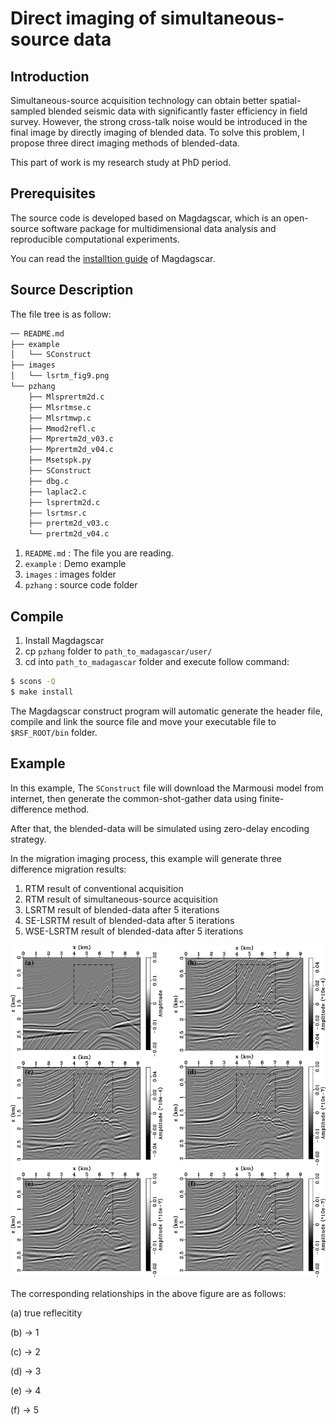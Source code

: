 # Direct imaging of simultaneous-source data

## Introduction

Simultaneous-source acquisition technology can obtain better spatial-sampled blended seismic data with significantly faster efficiency in field survey. However, the strong cross-talk noise would be introduced in the final image by directly imaging of blended data. To solve this problem, I propose three direct imaging methods of blended-data.

This part of work is my research study at PhD period.

## Prerequisites

The source code is developed based on Magdagscar, which is an open-source software package for multidimensional data analysis and reproducible computational experiments.

You can read the [installtion guide](http://www.ahay.org/wiki/Installation) of Magdagscar.

## Source Description

The file tree is as follow:

```bash
── README.md
├── example
│   └── SConstruct
├── images
│   └── lsrtm_fig9.png
└── pzhang
    ├── Mlsprertm2d.c
    ├── Mlsrtmse.c
    ├── Mlsrtmwp.c
    ├── Mmod2refl.c
    ├── Mprertm2d_v03.c
    ├── Mprertm2d_v04.c
    ├── Msetspk.py
    ├── SConstruct
    ├── dbg.c
    ├── laplac2.c
    ├── lsprertm2d.c
    ├── lsrtmsr.c
    ├── prertm2d_v03.c
    └── prertm2d_v04.c
```

1. `README.md` : The file you are reading.
2. `example` : Demo example
3. `images` : images folder
4. `pzhang` : source code folder

## Compile

1. Install Magdagscar
2. cp `pzhang` folder to `path_to_madagascar/user/`
3. cd into `path_to_madagascar` folder and execute follow command:

```bash
$ scons -Q
$ make install
```

The Magdagscar construct program will automatic generate the header file, compile and link the source file and move your executable file to `$RSF_ROOT/bin` folder.

## Example

In this example, The `SConstruct` file will download the Marmousi model from internet, then generate the common-shot-gather data using finite-difference method.

After that, the blended-data will be simulated using zero-delay encoding strategy.

In the migration imaging process, this example will generate three difference migration results:

1. RTM result of conventional acquisition
2. RTM result of simultaneous-source acquisition
3. LSRTM result of blended-data after 5 iterations
4. SE-LSRTM result of blended-data after 5 iterations
5. WSE-LSRTM result of blended-data after 5 iterations

![results](./images/lsrtm_fig9.png)

The corresponding relationships in the above figure are as follows:

(a) true reflecitity

(b) -> 1

(c) -> 2

(d) -> 3

(e) -> 4

(f) -> 5
 
